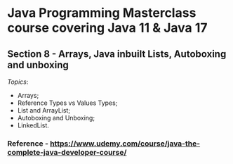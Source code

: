 # Java Programming Masterclass course covering Java 11 & Java 17

## Section 8 - Arrays, Java inbuilt Lists, Autoboxing and unboxing

*Topics*:

- Arrays;
- Reference Types vs Values Types;
- List and ArrayList;
- Autoboxing and Unboxing;
- LinkedList.

### Reference - <https://www.udemy.com/course/java-the-complete-java-developer-course/>